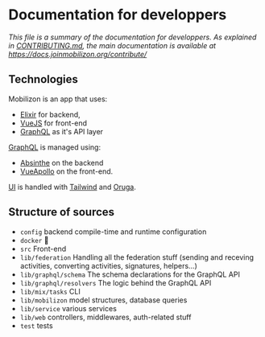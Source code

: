 # Documentation for developpers

_This file is a summary of the documentation for developpers. As explained in [CONTRIBUTING.md](../CONTRIBUTING.md), the main documentation is available at <https://docs.joinmobilizon.org/contribute/>_

## Technologies

Mobilizon is an app that uses:
  * [Elixir](https://elixir-lang.org/) for backend,
  * [VueJS](https://vuejs.org/) for front-end
  * [GraphQL](https://graphql.org/) as it's API layer

[GraphQL](https://graphql.org/) is managed using:
  * [Absinthe](https://absinthe-graphql.org/) on the backend
  * [VueApollo](https://apollo.vuejs.org/) on the front-end.
  
[UI](https://en.wikipedia.org/wiki/User_interface) is handled with [Tailwind](https://tailwindcss.com/) and [Oruga](https://oruga-ui.com/).

## Structure of sources

  * `config` backend compile-time and runtime configuration
  * `docker` 🐳
  * `src` Front-end
  * `lib/federation` Handling all the federation stuff (sending and receving activities, converting activities, signatures, helpers…)
  * `lib/graphql/schema` The schema declarations for the GraphQL API
  * `lib/graphql/resolvers` The logic behind the GraphQL API
  * `lib/mix/tasks` CLI
  * `lib/mobilizon` model structures, database queries
  * `lib/service` various services
  * `lib/web` controllers, middlewares, auth-related stuff
  * `test` tests
